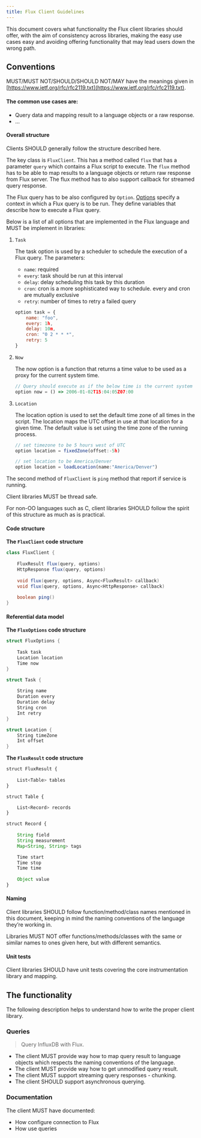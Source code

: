 ```yaml
---
title: Flux Client Guidelines
---
```

This document covers what functionality the Flux client libraries should offer, with the aim of consistency across libraries, making the easy use cases easy and avoiding offering functionality that may lead users down the wrong path.

## Conventions

MUST/MUST NOT/SHOULD/SHOULD NOT/MAY have the meanings given in [https://www.ietf.org/rfc/rfc2119.txt](https://www.ietf.org/rfc/rfc2119.txt).

#### The common use cases are:

* Query data and mapping result to a language objects or a raw response.
* ...

#### Overall structure

Clients SHOULD generally follow the structure described here. 

The key class is `FluxClient`. This has a method called `flux` that has a parameter `query` which contains a Flux script to execute. 
The `flux` method has to be able to map results to a language objects or return raw response from Flux server.
The flux method has to also support callback for streamed query response.

The Flux query has to be also configured by `Option`. [Options](https://github.com/influxdata/platform/blob/master/query/docs/SPEC.md#option-statements) specify a context in which a Flux query is to be run. 
They define variables that describe how to execute a Flux query. 

Below is a list of all options that are implemented in the Flux language and MUST be implement in libraries: 

1. `Task`
    
    The task option is used by a scheduler to schedule the execution of a Flux query. The parameters:
    * `name`: required
    * `every`: task should be run at this interval
    * `delay`: delay scheduling this task by this duration
    * `cron`: cron is a more sophisticated way to schedule. every and cron are mutually exclusive
    * `retry`: number of times to retry a failed query
  
    ```javascript
    option task = {
        name: "foo",
        every: 1h,
        delay: 10m,
        cron: "0 2 * * *",
        retry: 5
    }
    ```  

2. `Now`

    The now option is a function that returns a time value to be used as a proxy for the current system time.
    
    ```javascript
    // Query should execute as if the below time is the current system time
    option now = () => 2006-01-02T15:04:05Z07:00
    ```
    
3. `Location`

    The location option is used to set the default time zone of all times in the script. The location maps the UTC offset in use at that location for a given time. 
    The default value is set using the time zone of the running process.
    
    ```javascript
    // set timezone to be 5 hours west of UTC
    option location = fixedZone(offset:-5h)
    
    // set location to be America/Denver
    option location = loadLocation(name:"America/Denver")
    ```

The second method of `FluxClient` is `ping` method that report if service is running.

Client libraries MUST be thread safe.

For non-OO languages such as C, client libraries SHOULD follow the spirit of this structure as much as is practical.

#### Code structure

**The `FluxClient` code structure**
```java
class FluxClient {
    
    FluxResult flux(query, options)
    HttpResponse flux(query, options)
    
    void flux(query, options, Async<FluxResult> callback)
    void flux(query, options, Async<HttpResponse> callback)
    
    boolean ping()
}
```

#### Referential data model

**The `FluxOptions` code structure**

```go
struct FluxOptions {
    
    Task task
    Location location
    Time now
}

struct Task {
    
    String name
    Duration every
    Duration delay
    String cron
    Int retry
}

struct Location {
    String timeZone
    Int offset
}
```

**The `FluxResult` code structure**
```typescript
struct FluxResult {
    
    List<Table> tables
}

struct Table {

    List<Record> records
}

struct Record {
    
    String field
    String measurement
    Map<String, String> tags

    Time start
    Time stop
    Time time
    
    Object value
}
```

#### Naming

Client libraries SHOULD follow function/method/class names mentioned in this document, keeping in mind the naming conventions of the language they’re working in.

Libraries MUST NOT offer functions/methods/classes with the same or similar names to ones given here, but with different semantics.

#### Unit tests
Client libraries SHOULD have unit tests covering the core instrumentation library and mapping.


## The functionality
The following description helps to understand how to write the proper client library.  


### Queries

> Query InfluxDB with Flux.

* The client MUST provide way how to map query result to language objects which respects the naming conventions of the language.
* The client MUST provide way how to get unmodified query result.
* The client MUST support streaming query responses - chunking.
* The client SHOULD support asynchronous querying.

### Documentation
The client MUST have documented:

* How configure connection to Flux
* How use queries
